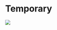 # Temporary 
         
  
                        
                                      
                      
            
  
            
   
   
![](http://supertracker.delian.io/show_image?username=Protracker&pixel=transparent_pixel)

